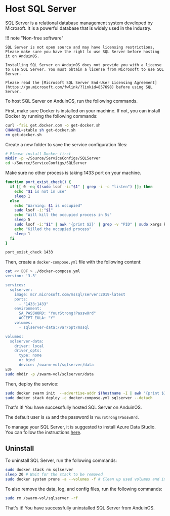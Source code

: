 # Host SQL Server

SQL Server is a relational database management system developed by Microsoft. It is a powerful database that is widely used in the industry.

!!! note "Non-free software"

    SQL Server is not open source and may have licensing restrictions. Please make sure you have the right to use SQL Server before hosting it on AnduinOS.
    
    Installing SQL Server on AnduinOS does not provide you with a license to use SQL Server. You must obtain a license from Microsoft to use SQL Server.

    Please read the [Microsoft SQL Server End-User Licensing Agreement⁠](https://go.microsoft.com/fwlink/?linkid=857698) before using SQL Server.

To host SQL Server on AnduinOS, run the following commands.

First, make sure Docker is installed on your machine. If not, you can install Docker by running the following commands:

```bash title="Install Docker"
curl -fsSL get.docker.com -o get-docker.sh
CHANNEL=stable sh get-docker.sh
rm get-docker.sh
```

Create a new folder to save the service configuration files:

```bash title="Prepare a clean directory"
# Please install Docker first
mkdir -p ~/Source/ServiceConfigs/SQLServer
cd ~/Source/ServiceConfigs/SQLServer
```

Make sure no other process is taking 1433 port on your machine.

```bash title="Check if the port is occupied"
function port_exist_check() {
  if [[ 0 -eq $(sudo lsof -i:"$1" | grep -i -c "listen") ]]; then
    echo "$1 is not in use"
    sleep 1
  else
    echo "Warning: $1 is occupied"
    sudo lsof -i:"$1"
    echo "Will kill the occupied process in 5s"
    sleep 5
    sudo lsof -i:"$1" | awk '{print $2}' | grep -v "PID" | sudo xargs kill -9
    echo "Killed the occupied process"
    sleep 1
  fi
}

port_exist_check 1433
```

Then, create a `docker-compose.yml` file with the following content:

```bash title="Create a docker-compose.yml file"
cat << EOF > ./docker-compose.yml
version: '3.3' 

services:
  sqlserver:
    image: mcr.microsoft.com/mssql/server:2019-latest
    ports:
      - "1433:1433"
    environment:
      SA_PASSWORD: "YourStrong!Passw0rd"
      ACCEPT_EULA: "Y"
    volumes:
      - sqlserver-data:/var/opt/mssql

volumes:
  sqlserver-data:
    driver: local
    driver_opts:
      type: none
      o: bind
      device: /swarm-vol/sqlserver/data
EOF
sudo mkdir -p /swarm-vol/sqlserver/data
```

Then, deploy the service:

```bash title="Deploy the service"
sudo docker swarm init  --advertise-addr $(hostname -I | awk '{print $1}')
sudo docker stack deploy -c docker-compose.yml sqlserver --detach
```

That's it! You have successfully hosted SQL Server on AnduinOS.

The default user is `sa` and the password is `YourStrong!Passw0rd`.

To manage your SQL Server, it is suggested to install Azure Data Studio. You can follow the instructions [here](../../Applications/Database-Tools/Azure-Data-Studio/Azure-Data-Studio.md).

## Uninstall

To uninstall SQL Server, run the following commands:

```bash title="Uninstall SQL Server"
sudo docker stack rm sqlserver
sleep 20 # Wait for the stack to be removed
sudo docker system prune -a --volumes -f # Clean up used volumes and images
```

To also remove the data, log, and config files, run the following commands:

```bash title="Remove the data, log, and config files"
sudo rm /swarm-vol/sqlserver -rf
```

That's it! You have successfully uninstalled SQL Server from AnduinOS.
